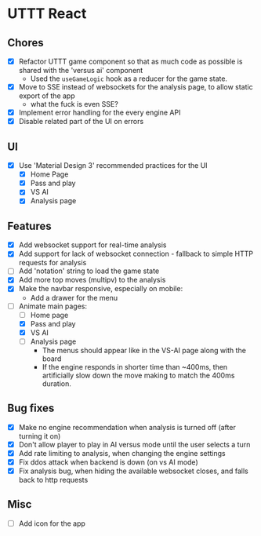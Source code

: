 # UTTT React

## Chores
- [x] Refactor UTTT game component so that as much code as possible is shared with the 'versus ai' component
  - Used the `useGameLogic` hook as a reducer for the game state.
- [x] Move to SSE instead of websockets for the analysis page, to allow static export of the app
  - what the fuck is even SSE?
- [x] Implement error handling for the every engine API
- [x] Disable related part of the UI on errors

## UI
- [x] Use 'Material Design 3' recommended practices for the UI
  - [x] Home Page
  - [x] Pass and play
  - [x] VS AI
  - [x] Analysis page

## Features
- [x] Add websocket support for real-time analysis
- [x] Add support for lack of websocket connection - fallback to simple HTTP requests for analysis
- [ ] Add 'notation' string to load the game state
- [x] Add more top moves (multipv) to the analysis
- [x] Make the navbar responsive, especially on mobile:
  - Add a drawer for the menu
- [ ] Animate main pages:
  - [ ] Home page
  - [x] Pass and play
  - [x] VS AI
  - [ ] Analysis page
    - The menus should appear like in the VS-AI page along with the board
    - If the engine responds in shorter time than ~400ms, then artificially slow down the move making to match the 400ms duration.

## Bug fixes
- [x] Make no engine recommendation when analysis is turned off (after turning it on)
- [x] Don't allow player to play in AI versus mode until the user selects a turn
- [x] Add rate limiting to analysis, when changing the engine settings
- [x] Fix ddos attack when backend is down (on vs AI mode)
- [x] Fix analysis bug, when hiding the available websocket closes, and falls back to http requests

## Misc
- [ ] Add icon for the app 